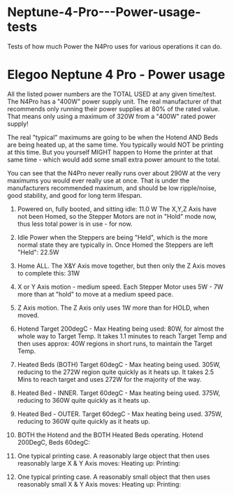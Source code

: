 # Neptune-4-Pro---Power-usage-tests
Tests of how much Power the N4Pro uses for various operations it can do. 

Elegoo Neptune 4 Pro - Power usage
==================================
All the listed power numbers are the TOTAL USED at any given time/test.
The N4Pro has a "400W" power supply unit. The real manufacturer of that
recommends only running their power supplies at 80% of the rated value.
That means only using a maximum of 320W from a "400W" rated power supply!

The real "typical" maximums are going to be when the Hotend AND Beds are
being heated up, at the same time. You typically would NOT be printing at
this time. But you yourself MIGHT happen to Home the printer at that same
time - which would add some small extra power amount to the total.

You can see that the N4Pro never really runs over about 290W at the very
maximums you would ever really use at once.  That is under the manufacturers
recommended maximum, and should be low ripple/noise, good stability, and
good for long term lifespan.


1. Powered on, fully booted, and sitting idle:
   11.0 W
   The X,Y,Z Axis have not been Homed, so the Stepper Motors are not in
   "Hold" mode now, thus less total power is in use - for now.

2. Idle Power when the Steppers are being "Held", which is the more normal
   state they are typically in. Once Homed the Steppers are left "Held":
   22.5W

3. Home ALL.  The X&Y Axis move together, but then only the Z Axis moves to
   complete this:
   31W

6.	X or Y Axis motion - medium speed. Each Stepper Motor uses 5W - 7W more
	than at "hold" to move at a medium speed pace.

7.	Z Axis motion. The Z Axis only uses 1W more than for HOLD, when moved.

8.	Hotend Target 200degC - Max Heating being used:
	80W, for almost the whole way to Target Temp.
	It takes 1.1 minutes to reach Target Temp and then uses approx:
	40W regions in short runs, to maintain the Target Temp.

9.	Heated Beds (BOTH) Target 60degC - Max heating being used.
	305W, reducing to the 272W region quite quickly as it heats up.
	It takes 2.5 Mins to reach target and uses 272W for the majority of the way.

10.	Heated Bed - INNER. Target 60degC - Max heating being used.
	375W, reducing to 360W quite quickly as it heats up.

11.	Heated Bed - OUTER. Target 60degC - Max heating being used.
	375W, reducing to 360W quite quickly as it heats up.

12.	BOTH the Hotend and the BOTH Heated Beds operating. Hotend 200DegC, Beds 60degC:


13.	One typical printing case. A reasonably large object that then uses
	reasonably large X & Y Axis moves:
	Heating up:
	Printing:
	

14.	One typical printing case. A reasonably small object that then uses
	reasonably small X & Y Axis moves:
	Heating up:
	Printing:
	




